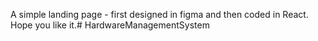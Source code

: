 A simple landing page - first designed in figma and then coded in React. Hope you like it.#   H a r d w a r e M a n a g e m e n t S y s t e m  
 